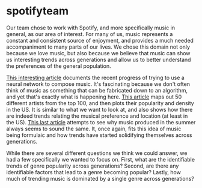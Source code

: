 # spotifyteam
Our team chose to work with Spotify, and more specifically music in general, as our area of interest.
For many of us, music represents a constant and consistent source of enjoyment, and provides
a much needed accompaniment to many parts of our lives. We chose this domain not only because we
love music, but also because we believe that music can show us interesting trends across
generations and allow us to better understand the preferences of the general population.

[This interesting article](https://medium.com/artists-and-machine-intelligence/neural-nets-for-generating-music-f46dffac21c0) 
documents the recent progress of trying to use a neural network to compose music. It's fascinating
because we don't often think of music as something that can be fabricated down to an algorithm, and
yet that's exactly what is happening here. 
[This article](https://www.nytimes.com/interactive/2017/08/07/upshot/music-fandom-maps.html) maps
out 50 different artists from the top 100, and then plots their popularity and density in the US. It
is similar to what we want to look at, and also shows how there are indeed trends relating the
musical preference and location (at least in the US). 
[This last article](https://www.nytimes.com/interactive/2018/08/09/opinion/do-songs-of-the-summer-sound-the-same.html) 
attempts to see why music produced in the summer always seems to sound the same. It, once again, fits
this idea of music being formulaic and how trends have started solidifying themselves across
generations.

While there are several different questions we think we could answer, we had a few specifically
we wanted to focus on. First, what are the identifiable trends of genre popularity across generations?
Second, are there any identifiable factors that lead to a genre becoming popular? Lastly, how
much of trending music is dominated by a single genre across generations?